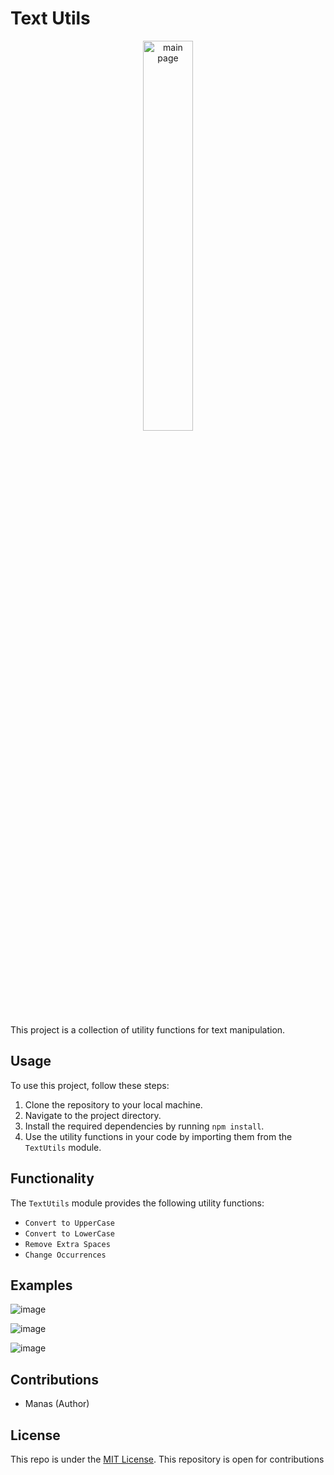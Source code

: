 # Text Utils

<p align="center">
<img width="40%" src="https://github.com/scienmanas/TextUtils/assets/99756067/323bd04c-b7dd-47aa-9a8e-661d817b03e4" alt="main page"> 
</p>


This project is a collection of utility functions for text manipulation.

## Usage

To use this project, follow these steps:

1. Clone the repository to your local machine.
2. Navigate to the project directory.
3. Install the required dependencies by running `npm install`.
4. Use the utility functions in your code by importing them from the `TextUtils` module.

## Functionality

The `TextUtils` module provides the following utility functions:

- `Convert to UpperCase`
- `Convert to LowerCase`
- `Remove Extra Spaces`
- `Change Occurrences`

## Examples

![image](https://github.com/scienmanas/TextUtils/assets/99756067/21372732-87bd-42e1-b5e3-fa0c53d29dc2)

![image](https://github.com/scienmanas/TextUtils/assets/99756067/319796c5-e793-441c-b419-72a106fea1dd)

![image](https://github.com/scienmanas/TextUtils/assets/99756067/337b45f6-cfd6-496c-9e7f-cdbe359bc712)

## Contributions

- Manas (Author)

## License 

This repo is under the [MIT License](https://opensource.org/licenses/MIT).
This repository is open for contributions